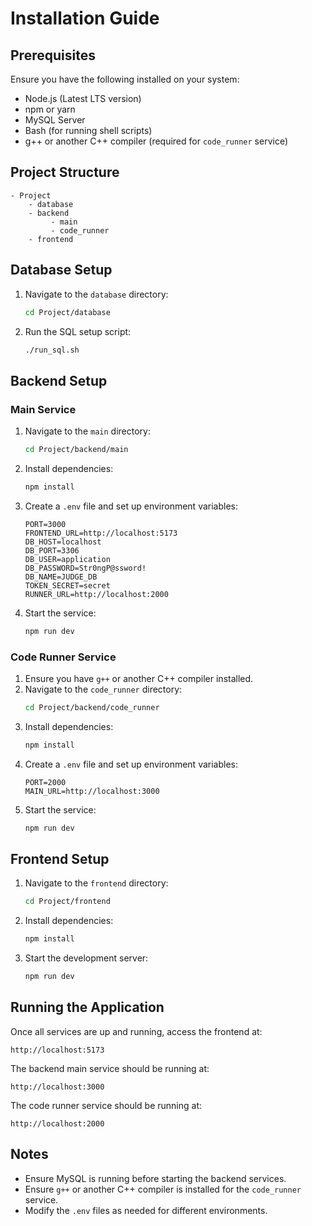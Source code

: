 # Installation Guide

## Prerequisites
Ensure you have the following installed on your system:
- Node.js (Latest LTS version)
- npm or yarn
- MySQL Server
- Bash (for running shell scripts)
- g++ or another C++ compiler (required for `code_runner` service)

## Project Structure
```
- Project
    - database
    - backend
         - main
         - code_runner
    - frontend
```

## Database Setup
1. Navigate to the `database` directory:
   ```sh
   cd Project/database
   ```
2. Run the SQL setup script:
   ```sh
   ./run_sql.sh
   ```

## Backend Setup
### Main Service
1. Navigate to the `main` directory:
   ```sh
   cd Project/backend/main
   ```
2. Install dependencies:
   ```sh
   npm install
   ```
3. Create a `.env` file and set up environment variables:
   ```env
   PORT=3000
   FRONTEND_URL=http://localhost:5173
   DB_HOST=localhost                    
   DB_PORT=3306                           
   DB_USER=application                         
   DB_PASSWORD=Str0ngP@ssword!   
   DB_NAME=JUDGE_DB
   TOKEN_SECRET=secret
   RUNNER_URL=http://localhost:2000
   ```
4. Start the service:
   ```sh
   npm run dev
   ```

### Code Runner Service
1. Ensure you have `g++` or another C++ compiler installed.
2. Navigate to the `code_runner` directory:
   ```sh
   cd Project/backend/code_runner
   ```
3. Install dependencies:
   ```sh
   npm install
   ```
4. Create a `.env` file and set up environment variables:
   ```env
   PORT=2000
   MAIN_URL=http://localhost:3000
   ```
5. Start the service:
   ```sh
   npm run dev
   ```

## Frontend Setup
1. Navigate to the `frontend` directory:
   ```sh
   cd Project/frontend
   ```
2. Install dependencies:
   ```sh
   npm install
   ```
3. Start the development server:
   ```sh
   npm run dev
   ```

## Running the Application
Once all services are up and running, access the frontend at:
```
http://localhost:5173
```

The backend main service should be running at:
```
http://localhost:3000
```

The code runner service should be running at:
```
http://localhost:2000
```

## Notes
- Ensure MySQL is running before starting the backend services.
- Ensure `g++` or another C++ compiler is installed for the `code_runner` service.
- Modify the `.env` files as needed for different environments.

